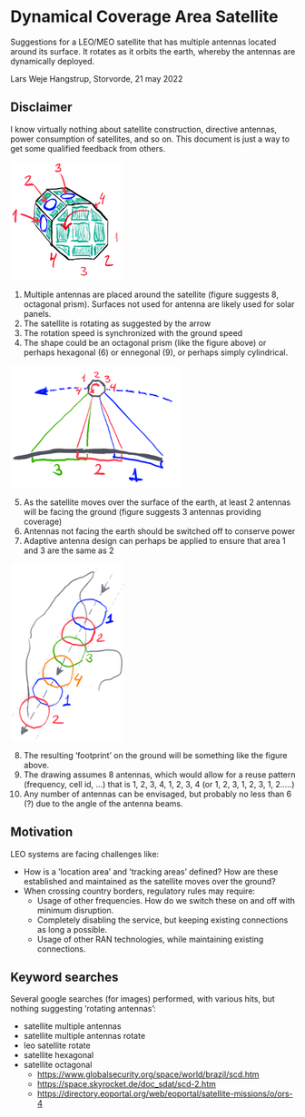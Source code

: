 # Dynamical Coverage Area Satellite
Suggestions for a LEO/MEO satellite that has multiple antennas located around its surface. It rotates as it orbits the earth, whereby the antennas are dynamically deployed.

Lars Weje Hangstrup, Storvorde, 21 may 2022

## Disclaimer
I know virtually nothing about satellite construction, directive antennas, power consumption of satellites, and so on. This document is just a way to get some qualified feedback from others.

<img src="10_octogonal_20220521_132417.png" width="200">

1. Multiple antennas are placed around the satellite (figure suggests 8, octagonal prism). Surfaces not used for antenna are likely used for solar panels.
2. The satellite is rotating as suggested by the arrow
3. The rotation speed is synchronized with the ground speed
4. The shape could be an octagonal prism (like the figure above) or perhaps hexagonal (6) or ennegonal (9), or perhaps simply cylindrical.

<img src="20_concept_20220521_140915.png" width="300">

5. As the satellite moves over the surface of the earth, at least 2 antennas will be facing the ground (figure suggests 3 antennas providing coverage)
6. Antennas not facing the earth should be switched off to conserve power
7. Adaptive antenna design can perhaps be applied to ensure that area 1 and 3 are the same as 2

<img src="30_cellular_20220521_142105.png" width="200">

8. The resulting ’footprint’ on the ground will be something like the figure above.
9. The drawing assumes 8 antennas, which would allow for a reuse pattern (frequency, cell id, …) that is 1, 2, 3, 4, 1, 2, 3, 4 (or 1, 2, 3, 1, 2, 3, 1, 2…..)
10. Any number of antennas can be envisaged, but probably no less than 6 (?) due to the angle of the antenna beams.

## Motivation
LEO systems are facing challenges like:
- How is a ’location area’ and ’tracking areas’ defined? How are these established and maintained as the satellite moves over the ground?
- When crossing country borders, regulatory rules may require:
    - Usage of other frequencies. How do we switch these on and off with minimum disruption.
    - Completely disabling the service, but keeping existing connections as long a possible.
    - Usage of other RAN technologies, while maintaining existing connections.

## Keyword searches
Several google searches (for images) performed, with various hits, but nothing suggesting ’rotating antennas’:
- satellite multiple antennas
- satellite multiple antennas rotate
- leo satellite rotate
- satellite hexagonal
- satellite octagonal
    - https://www.globalsecurity.org/space/world/brazil/scd.htm
    - https://space.skyrocket.de/doc_sdat/scd-2.htm
    - https://directory.eoportal.org/web/eoportal/satellite-missions/o/ors-4